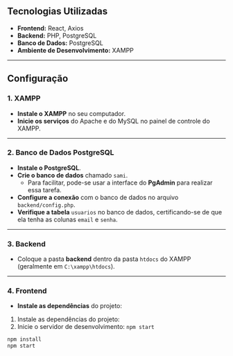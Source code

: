 ## Tecnologias Utilizadas

- **Frontend:** React, Axios  
- **Backend:** PHP, PostgreSQL  
- **Banco de Dados:** PostgreSQL  
- **Ambiente de Desenvolvimento:** XAMPP  

---

## Configuração

### 1. XAMPP

- **Instale o XAMPP** no seu computador.
- **Inicie os serviços** do Apache e do MySQL no painel de controle do XAMPP.

---

### 2. Banco de Dados PostgreSQL

- **Instale o PostgreSQL**.
- **Crie o banco de dados** chamado `sami`. 
  - Para facilitar, pode-se usar a interface do **PgAdmin** para realizar essa tarefa.
- **Configure a conexão** com o banco de dados no arquivo `backend/config.php`.
- **Verifique a tabela** `usuarios` no banco de dados, certificando-se de que ela tenha as colunas `email` e `senha`.

---

### 3. Backend

- Coloque a pasta **backend** dentro da pasta `htdocs` do XAMPP (geralmente em `C:\xampp\htdocs`).

---

### 4. Frontend

- **Instale as dependências** do projeto:
1. Instale as dependências do projeto:
2.  Inicie o servidor de desenvolvimento: `npm start`
  ```bash
  npm install
  npm start
